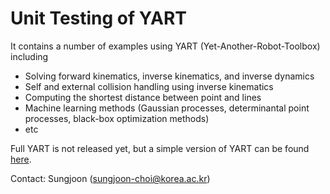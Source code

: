 # Unit Testing of YART

It contains a number of examples using YART (Yet-Another-Robot-Toolbox) including
- Solving forward kinematics, inverse kinematics, and inverse dynamics
- Self and external collision handling using inverse kinematics
- Computing the shortest distance between point and lines
- Machine learning methods (Gaussian processes, determinantal point processes, black-box optimization methods)
- etc

Full YART is not released yet, but a simple version of YART can be found [here](https://github.com/sjchoi86/yart_tutorial).

Contact: Sungjoon (sungjoon-choi@korea.ac.kr)
